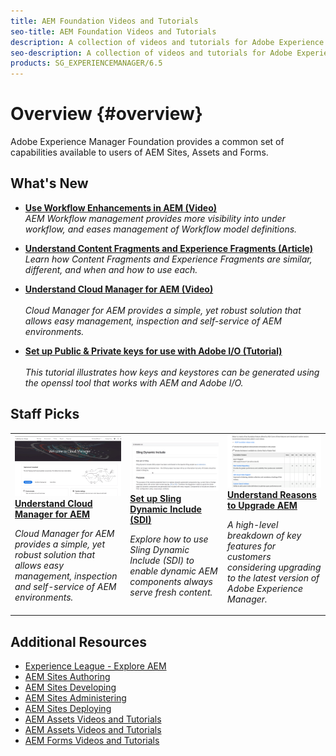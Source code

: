 ```yaml
---
title: AEM Foundation Videos and Tutorials
seo-title: AEM Foundation Videos and Tutorials
description: A collection of videos and tutorials for Adobe Experience Manager Foundation. 
seo-description: A collection of videos and tutorials for Adobe Experience Manager Foundation
products: SG_EXPERIENCEMANAGER/6.5
---
```


# Overview {#overview}

Adobe Experience Manager Foundation provides a common set of capabilities available to users of AEM Sites, Assets and Forms.

## What's New

* **[Use Workflow Enhancements in AEM (Video)](./workflow/use-workflow-management.md)**
    <br>
    *AEM Workflow management provides more visibility into under workflow, and eases management of Workflow model definitions.*

* **[Understand Content Fragments and Experience Fragments (Article)](./administration/understand-content-fragments-and-experience-fragments.md)**
    <br>
    *Learn how Content Fragments and Experience Fragments are similar, different, and when and how to use each.*
  
* **[Understand Cloud Manager for AEM (Video)](./cloud-manager/understand-cloud-manager-for-aem.md)**  
    <br>
    *Cloud Manager for AEM provides a simple, yet robust solution that allows easy management, inspection and self-service of AEM environments.*

* **[Set up Public & Private keys for use with Adobe I/O (Tutorial)](./authentication/set-up-public-private-keys-for-use-with-aem-and-adobe-io.md)**  
    <br>
    *This tutorial illustrates how keys and keystores can be generated using the openssl tool that works with AEM and Adobe I/O.*

## Staff Picks

<table>
<tr>
  <td>
    <a href="./cloud-manager/understand-cloud-manager-for-aem.md">
    <img alt="Understand Cloud Manager for AEM" src="./cloud-manager/assets/understand-cloud-manager-for-aem/thumbnail.png" />
    </a>
    <div>
     <a href="./cloud-manager/understand-cloud-manager-for-aem.md">
    <strong>Understand Cloud Manager for AEM</strong>
    </a>
    </div>
    <p>
    <em>Cloud Manager for AEM provides a simple, yet robust solution that allows easy management, inspection and self-service of AEM environments.</em>
    <p>
  </td>
   <td>
    <a href="./development/set-up-sling-dynamic-include.md">
    <img alt="Set up Sling Dynamic Include (SDI)" src="./development/assets/set-up-sling-dynamic-include/thumbnail.png" />
    </a>
     <div>
     <a href="./development/set-up-sling-dynamic-include.md">
    <strong>Set up Sling Dynamic Include (SDI)</strong>
    </a>
    </div>
    <p>
    <em>Explore how to use Sling Dynamic Include (SDI) to enable dynamic AEM components always serve fresh content.</em>
    <p>
  </td>
  <td>
    <a href="./administration/understand-reasons-to-upgrade.md">
    <img alt="Understanding Reasons to Upgrade AEM" src="./administration/assets/understand-reasons-to-upgrade/thumbnail.png" />
    </a>
    <div>
    <a href="./administration/understand-reasons-to-upgrade.md">
    <strong>Understand Reasons to Upgrade AEM</strong>
    </a>
    </div>
    <p>
    <em>A high-level breakdown of key features for customers considering upgrading to the latest version of Adobe Experience Manager.</em>
    <p>
  </td>
</tr>
</table>

## Additional Resources

* [Experience League - Explore AEM](https://experienceleague.adobe.com/#recommended/solutions/experience-manager)
* [AEM Sites Authoring](https://helpx.adobe.com/experience-manager/6-5/sites/authoring/user-guide.html)
* [AEM Sites Developing](https://helpx.adobe.com/experience-manager/6-5/sites/developing/user-guide.html)
* [AEM Sites Administering](https://helpx.adobe.com/experience-manager/6-5/sites/administering/user-guide.html)
* [AEM Sites Deploying](https://helpx.adobe.com/experience-manager/6-5/sites/deploying/user-guide.html)
* [AEM Assets Videos and Tutorials](/help/sites/overview.md)
* [AEM Assets Videos and Tutorials](/help/assets/overview.md)
* [AEM Forms Videos and Tutorials](/help/forms/introduction.md)

